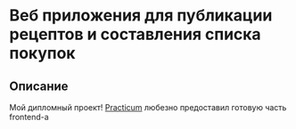# Веб приложения для публикации рецептов и составления списка покупок
## Описание
Мой дипломный проект! 
[Practicum](https://practicum.yandex.ru/) любезно предоставил готовую часть 
frontend-а

